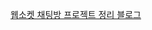 [웹소켓 채팅방 프로젝트 정리 블로그](https://velog.io/@hp657/%EC%B1%84%ED%8C%85%EB%B0%A9-%EB%A7%8C%EB%93%A4%EA%B8%B0)
